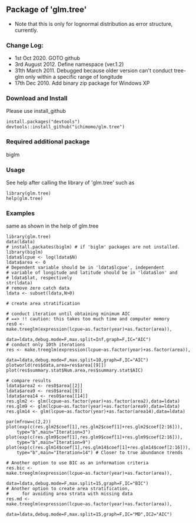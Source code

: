 ## Package of 'glm.tree'

* Note that this is only for lognormal distribution as error structure,
currently.

### Change Log:

-   1st Oct 2020. GOTO github
-   3rd August 2012. Define namespace  (ver.1.2)
-   31th March 2011. Debugged because older version can't conduct
    tree-glm only within a specific range of longitude
-   17th Dec 2010. Add binary zip package for Windows XP

### Download and Install

Please use install_github

    install.packages("devtools") 
    devtools::install_github("ichimomo/glm.tree")

### Required additional package
biglm 

### Usage

See help after calling the library of 'glm.tree' such as

     
    library(glm.tree)  
    help(glm.tree)
     

### Examples

same as shown in the help of glm.tree


    library(glm.tree)
    data(ldata)
    # install.packates(biglm) # if 'biglm' packages are not installed.  
    library(biglm)
    ldata$lcpue <- log(ldata$N)
    ldata$area <- 0
    # Dependent variable should be in 'ldata$lcpue', independent
    # variable of longitude and latitude should be in 'ldata$lon' and
    # ldata$lat, respectively
    str(ldata)
    # remove zero catch data
    ldata <- subset(ldata,N>0)

    # create area stratification

    # conduct iteration until obtaining minimum AIC
    # ==> !! caution: this takes too much time and computer memory
    res0 <- make.treeglm(expression(lcpue~as.factor(year)+as.factor(area)),
                              data=ldata,debug.mode=F,max.split=Inf,graph=F,IC="AIC")
    # conduct only 10th iterations
    res <- make.treeglm(expression(lcpue~as.factor(year)+as.factor(area)),
                              data=ldata,debug.mode=F,max.split=10,graph=F,IC="AIC")
    plotworld(res$data,area=res$area[[9]])
    plot(res$summary.stat$Num.area,res$summary.stat$AIC)

    # compare results
    ldata$area2 <- res0$area[[2]]
    ldata$area9 <- res0$area[[9]]
    ldata$area14 <- res0$area[[14]]
    res.glm2 <- glm(lcpue~as.factor(year)+as.factor(area2),data=ldata)
    res.glm9 <- glm(lcpue~as.factor(year)+as.factor(area9),data=ldata)
    res.glm14 <- glm(lcpue~as.factor(year)+as.factor(area14),data=ldata)

    par(mfrow=c(2,2))
    plot(exp(c(res.glm2$coef[1],res.glm2$coef[1]+res.glm2$coef[2:16])),
        type="b",main="Iteration=3")
    plot(exp(c(res.glm9$coef[1],res.glm9$coef[1]+res.glm9$coef[2:16])),
        type="b",main="Iteration=9")
    plot(exp(c(res.glm14$coef[1],res.glm14$coef[1]+res.glm14$coef[2:16])),
        type="b",main="Iteration=14") # Closer to true abundance trends

    # Another option to use BIC as an information criteria
    res.bic <- make.treeglm(expression(lcpue~as.factor(year)+as.factor(area)),
                              data=ldata,debug.mode=F,max.split=15,graph=F,IC="BIC")
    # Another option to create area stratification,
    #     for avoiding area strata with missing data
    res.md <- make.treeglm(expression(lcpue~as.factor(year)+as.factor(area)),
                              data=ldata,debug.mode=F,max.split=15,graph=F,IC="MD",IC2="AIC")



